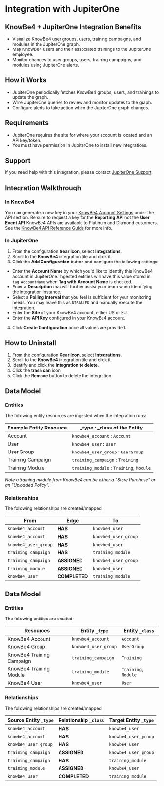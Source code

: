 # Integration with JupiterOne

## KnowBe4 + JupiterOne Integration Benefits

- Visualize KnowBe4 user groups, users, training campaigns, and modules in the
  JupiterOne graph.
- Map KnowBe4 users and their associated trainings to the JupiterOne employee.
- Monitor changes to user groups, users, training campaigns, and modules using
  JupiterOne alerts.

## How it Works

- JupiterOne periodically fetches KnowBe4 groups, users, and trainings to update
  the graph.
- Write JupiterOne queries to review and monitor updates to the graph.
- Configure alerts to take action when the JupiterOne graph changes.

## Requirements

- JupiterOne requires the site for where your account is located and an API
  key/token.
- You must have permission in JupiterOne to install new integrations.

## Support

If you need help with this integration, please contact
[JupiterOne Support](https://support.jupiterone.io).

## Integration Walkthrough

### In KnowBe4

You can generate a new key in your
[KnowBe4 Account Settings](https://training.knowbe4.com/account/info) under the
API section. Be sure to request a key for the **Reporting API** not the **User
Event API** KnowBe4 APIs are available to Platinum and Diamond customers. See
the [KnowBe4 API Reference Guide](https://developer.knowbe4.com/reporting/) for
more info.

### In JupiterOne

1. From the configuration **Gear Icon**, select **Integrations**.
2. Scroll to the **KnowBe4** integration tile and click it.
3. Click the **Add Configuration** button and configure the following settings:

- Enter the **Account Name** by which you'd like to identify this KnowBe4
  account in JupiterOne. Ingested entities will have this value stored in
  `tag.AccountName` when **Tag with Account Name** is checked.
- Enter a **Description** that will further assist your team when identifying
  the integration instance.
- Select a **Polling Interval** that you feel is sufficient for your monitoring
  needs. You may leave this as `DISABLED` and manually execute the integration.
- Enter the **Site** of your KnowBe4 account, either US or EU.
- Enter the **API Key** configured in your KnowBe4 account.

4. Click **Create Configuration** once all values are provided.

## How to Uninstall

1. From the configuration **Gear Icon**, select **Integrations**.
2. Scroll to the **KnowBe4** integration tile and click it.
3. Identify and click the **integration to delete**.
4. Click the **trash can** icon.
5. Click the **Remove** button to delete the integration.

## Data Model

### Entities

The following entity resources are ingested when the integration runs:

| Example Entity Resource | \_type : \_class of the Entity           |
| ----------------------- | ---------------------------------------- |
| Account                 | `knowbe4_account` : `Account`            |
| User                    | `knowbe4_user` : `User`                  |
| User Group              | `knowbe4_user_group` : `UserGroup`       |
| Training Campaign       | `training_campaign` : `Training`         |
| Training Module         | `training_module` : `Training`, `Module` |

_Note a training module from KnowBe4 can be either a "Store Purchase" or an
"Uploaded Policy"._

### Relationships

The following relationships are created/mapped:

| From                 | Edge          | To                   |
| -------------------- | ------------- | -------------------- |
| `knowbe4_account`    | **HAS**       | `knowbe4_user`       |
| `knowbe4_account`    | **HAS**       | `knowbe4_user_group` |
| `knowbe4_user_group` | **HAS**       | `knowbe4_user`       |
| `training_campaign`  | **HAS**       | `training_module`    |
| `training_campaign`  | **ASSIGNED**  | `knowbe4_user_group` |
| `training_module`    | **ASSIGNED**  | `knowbe4_user`       |
| `knowbe4_user`       | **COMPLETED** | `training_module`    |

[knowbe4 account settings]: https://training.knowbe4.com/account/info

<!-- {J1_DOCUMENTATION_MARKER_START} -->
<!--
********************************************************************************
NOTE: ALL OF THE FOLLOWING DOCUMENTATION IS GENERATED USING THE
"j1-integration document" COMMAND. DO NOT EDIT BY HAND! PLEASE SEE THE DEVELOPER
DOCUMENTATION FOR USAGE INFORMATION:

https://github.com/JupiterOne/sdk/blob/master/docs/integrations/development.md
********************************************************************************
-->

## Data Model

### Entities

The following entities are created:

| Resources                 | Entity `_type`       | Entity `_class`      |
| ------------------------- | -------------------- | -------------------- |
| KnowBe4 Account           | `knowbe4_account`    | `Account`            |
| KnowBe4 Group             | `knowbe4_user_group` | `UserGroup`          |
| KnowBe4 Training Campaign | `training_campaign`  | `Training`           |
| KnowBe4 Training Module   | `training_module`    | `Training`, `Module` |
| KnowBe4 User              | `knowbe4_user`       | `User`               |

### Relationships

The following relationships are created/mapped:

| Source Entity `_type` | Relationship `_class` | Target Entity `_type` |
| --------------------- | --------------------- | --------------------- |
| `knowbe4_account`     | **HAS**               | `knowbe4_user`        |
| `knowbe4_account`     | **HAS**               | `knowbe4_user_group`  |
| `knowbe4_user_group`  | **HAS**               | `knowbe4_user`        |
| `training_campaign`   | **ASSIGNED**          | `knowbe4_user_group`  |
| `training_campaign`   | **HAS**               | `training_module`     |
| `training_module`     | **ASSIGNED**          | `knowbe4_user`        |
| `knowbe4_user`        | **COMPLETED**         | `training_module`     |

<!--
********************************************************************************
END OF GENERATED DOCUMENTATION AFTER BELOW MARKER
********************************************************************************
-->
<!-- {J1_DOCUMENTATION_MARKER_END} -->
